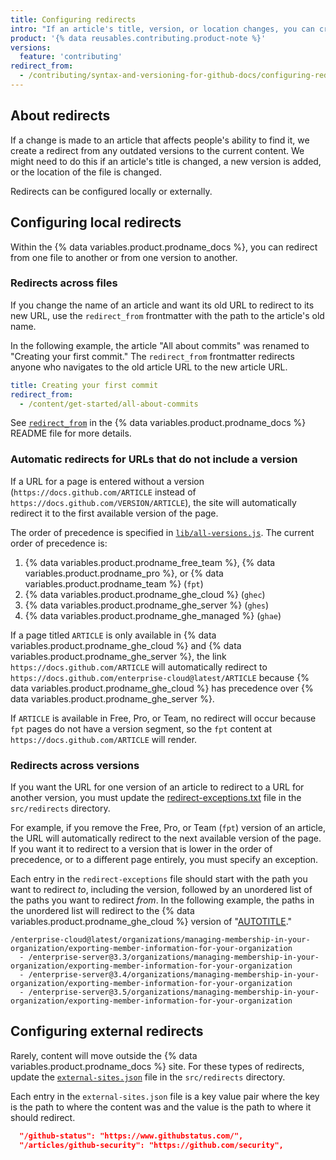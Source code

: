 ```yaml
---
title: Configuring redirects
intro: "If an article's title, version, or location changes, you can create a redirect to the current content."
product: '{% data reusables.contributing.product-note %}'
versions:
  feature: 'contributing'
redirect_from:
  - /contributing/syntax-and-versioning-for-github-docs/configuring-redirects
---
```


## About redirects

If a change is made to an article that affects people's ability to find it, we create a redirect from any outdated versions to the current content. We might need to do this if an article's title is changed, a new version is added, or the location of the file is changed.

Redirects can be configured locally or externally.

## Configuring local redirects

Within the {% data variables.product.prodname_docs %}, you can redirect from one file to another or from one version to another.

### Redirects across files

If you change the name of an article and want its old URL to redirect to its new URL, use the `redirect_from` frontmatter with the path to the article's old name.

In the following example, the article "All about commits" was renamed to "Creating your first commit." The `redirect_from` frontmatter redirects anyone who navigates to the old article URL to the new article URL.

```yaml
title: Creating your first commit
redirect_from:
  - /content/get-started/all-about-commits
```

See [`redirect_from`](https://github.com/github/docs/blob/main/content/README.md#redirect_from) in the {% data variables.product.prodname_docs %} README file for more details.

### Automatic redirects for URLs that do not include a version

If a URL for a page is entered without a version (`https://docs.github.com/ARTICLE` instead of `https://docs.github.com/VERSION/ARTICLE`), the site will automatically redirect it to the first available version of the page.<!-- markdownlint-disable-line search-replace -->

The order of precedence is specified in [`lib/all-versions.js`](https://github.com/github/docs/blob/main/src/versions/lib/all-versions.js). The current order of precedence is:

1. {% data variables.product.prodname_free_team %}, {% data variables.product.prodname_pro %}, or {% data variables.product.prodname_team %} (`fpt`)
1. {% data variables.product.prodname_ghe_cloud %} (`ghec`)
1. {% data variables.product.prodname_ghe_server %} (`ghes`)
1. {% data variables.product.prodname_ghe_managed %} (`ghae`)

If a page titled `ARTICLE` is only available in {% data variables.product.prodname_ghe_cloud %} and {% data variables.product.prodname_ghe_server %}, the link `https://docs.github.com/ARTICLE` will automatically redirect to `https://docs.github.com/enterprise-cloud@latest/ARTICLE` because {% data variables.product.prodname_ghe_cloud %} has precedence over {% data variables.product.prodname_ghe_server %}.<!-- markdownlint-disable-line search-replace -->

If `ARTICLE` is available in Free, Pro, or Team, no redirect will occur because `fpt` pages do not have a version segment, so the `fpt` content at `https://docs.github.com/ARTICLE` will render.<!-- markdownlint-disable-line search-replace -->

### Redirects across versions

If you want the URL for one version of an article to redirect to a URL for another version, you must update the [redirect-exceptions.txt](https://github.com/github/docs/blob/main/src/redirects/lib/static/redirect-exceptions.txt) file in the `src/redirects` directory.

For example, if you remove the Free, Pro, or Team (`fpt`) version of an article, the URL will automatically redirect to the next available version of the page. If you want it to redirect to a version that is lower in the order of precedence, or to a different page entirely, you must specify an exception.

Each entry in the `redirect-exceptions` file should start with the path you want to redirect _to_, including the version, followed by an unordered list of the paths you want to redirect _from_. In the following example, the paths in the unordered list will redirect to the {% data variables.product.prodname_ghe_cloud %} version of "[AUTOTITLE](/enterprise-cloud@latest/organizations/managing-membership-in-your-organization/exporting-member-information-for-your-organization)."

```text
/enterprise-cloud@latest/organizations/managing-membership-in-your-organization/exporting-member-information-for-your-organization
  - /enterprise-server@3.3/organizations/managing-membership-in-your-organization/exporting-member-information-for-your-organization
  - /enterprise-server@3.4/organizations/managing-membership-in-your-organization/exporting-member-information-for-your-organization
  - /enterprise-server@3.5/organizations/managing-membership-in-your-organization/exporting-member-information-for-your-organization
```

## Configuring external redirects

Rarely, content will move outside the {% data variables.product.prodname_docs %} site. For these types of redirects, update the [`external-sites.json`](https://github.com/github/docs/blob/main/src/redirects/lib/external-sites.json) file in the `src/redirects` directory.

Each entry in the `external-sites.json` file is a key value pair where the key is the path to where the content was and the value is the path to where it should redirect.

```json
  "/github-status": "https://www.githubstatus.com/",
  "/articles/github-security": "https://github.com/security",
```
